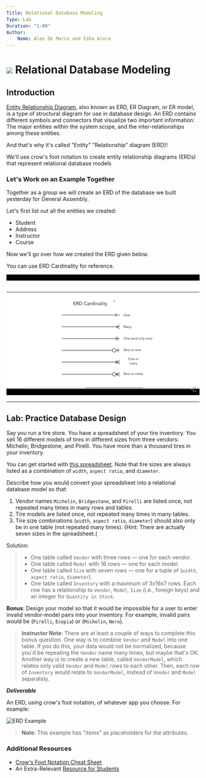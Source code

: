 ```yaml
---
Title: Relational Database Modeling
Type: Lab
Duration: "1:00"
Author:
    Name: Alex De Marco and Isha Arora
---
```


# ![](https://ga-dash.s3.amazonaws.com/production/assets/logo-9f88ae6c9c3871690e33280fcf557f33.png) Relational Database Modeling

## Introduction

[Entity Relationship Diagram](https://www.visual-paradigm.com/guide/data-modeling/what-is-entity-relationship-diagram/), also known as ERD, ER Diagram, or ER model, is a type of structural diagram for use in database design. An ERD contains different symbols and connectors that visualize two important information: The major entities within the system scope, and the inter-relationships among these entities.

And that's why it's called "Entity" "Relationship" diagram (ERD)!

We'll use crow's foot notation to create entity relationship diagrams (ERDs) that represent relational database models

### Let's Work on an Example Together 

Together as a group we will create an ERD of the database we built yesterday for General Assembly. 

Let's first list out all the entities we created:

- Student
- Address
- Instructor
- Course

Now we'll go over how we created the ERD given below.

You can use ERD Cardinality for reference.

![](./images/erd_cardinality.png)

------

## Lab: Practice Database Design

Say you run a tire store. You have a spreadsheet of your tire inventory. You sell 16 different models of tires in different sizes from three vendors: Michelin, Bridgestone, and Pirelli. You have more than a thousand tires in your inventory. 

You can get started with [this spreadsheet](Tire-Store.xlsx). Note that tire sizes are always listed as a combination of `width`, `aspect ratio`, and `diameter`.
 
Describe how you would convert your spreadsheet into a relational database model so that: 
1. Vendor names `Michelin`, `Bridgestone`, and `Pirelli` are listed once, not repeated many times in many rows and tables.
1. Tire models are listed once, not repeated many times in many tables.
1. Tire size combinations (`width`, `aspect ratio`, `diameter`) should also only be in one table (not repeated many times). (Hint: There are actually seven sizes in the spreadsheet.(

Solution: 
> - One table called `Vendor` with three rows — one for each vendor.
> - One table called `Model` with 16 rows — one for each model.
> - One table called `Size` with seven rows — one for a tuple of (`width`, `aspect ratio`, `diameter`).
> - One table called `Inventory` with a maximum of 3x16x7 rows. Each row has a relationship to `Vendor`, `Model`, `Size` (i.e., foreign keys) and an integer for `Quantity in Stock`.

__Bonus__: Design your model so that it would be impossible for a user to enter invalid vendor-model pairs into your inventory. For example, invalid pairs would be (`Pirelli`, `Ecopia`) or (`Michelin`, `Nero`).  

> **Instructor Note**: There are at least a couple of ways to complete this bonus question. One way is to combine `Vendor` and `Model` into one table. If you do this, your data would not be normalized, because you'd be repeating the `Vendor` name many times, but maybe that's OK. Another way is to create a new table, called `VendorModel`, which relates only valid `Vendor` and `Model` rows to each other. Then, each row of `Inventory` would relate to `VendorModel`, instead of `Vendor` and `Model` separately.    

___Deliverable___

An ERD, using crow's foot notation, of whatever app you choose. For example:

![ERD Example](https://www.edrawsoft.com/images/examples/entity-relationship-diagram.png)

> **Note**: This example has "items" as placeholders for the attributes.

### Additional Resources

- [Crow's Foot Notation Cheat Sheet](http://www.vivekmchawla.com/content/images/2013/Dec/ERD_Relationship_Symbols_Quick_Reference-1.png)
- An Extra-Relevant [Resource for Students](https://developer.mozilla.org/en-US/docs/Web/Events)




